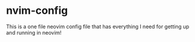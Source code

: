 # nvim-config
This is a one file neovim config file that has everything I need for getting up and running in neovim!
